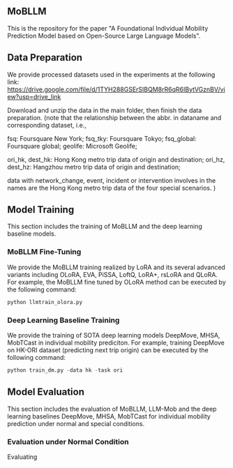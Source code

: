 ## MoBLLM

This is the repository for the paper "A Foundational Individual Mobility Prediction Model based on Open-Source Large Language Models".

## Data Preparation
We provide processed datasets used in the experiments at the following link: 
https://drive.google.com/file/d/1TYH288GSErSIBQM8rR6qR6IBytVGznBV/view?usp=drive_link

Download and unzip the data in the main folder, then finish the data preparation.
(note that the relationship between the abbr. in dataname and corresponding dataset, i.e.,

fsq: Foursquare New York; fsq_tky: Foursquare Tokyo; fsq_global: Foursquare global; geolife: Microsoft Geolife;

ori_hk, dest_hk: Hong Kong metro trip data of origin and destination; ori_hz, dest_hz: Hangzhou metro trip data of origin and destination;

data with network_change, event, incident or intervention involves in the names are the Hong Kong metro trip data of the four special scenarios.
)

## Model Training
This section includes the training of MoBLLM and the deep learning baseline models.
### MoBLLM Fine-Tuning
We provide the MoBLLM training realized by LoRA and its several advanced variants including OLoRA, EVA, PiSSA, LoftQ, LoRA+, rsLoRA and QLoRA.
For example, the MoBLLM fine tuned by OLoRA method can be executed by the following command:
```python
python llmtrain_olora.py
```

### Deep Learning Baseline Training
We provide the training of SOTA deep learning models DeepMove, MHSA, MobTCast in individual mobility prediciton. 
For example, training DeepMove on HK-ORI dataset (predicting next trip origin) can be executed by the following command:
```python
python train_dm.py -data hk -task ori
```

## Model Evaluation
This section includes the evaluation of MoBLLM, LLM-Mob and the deep learning baselines DeepMove, MHSA, MobTCast for individual mobility prediction under normal and special conditions.

### Evaluation under Normal Condition
Evaluating 




